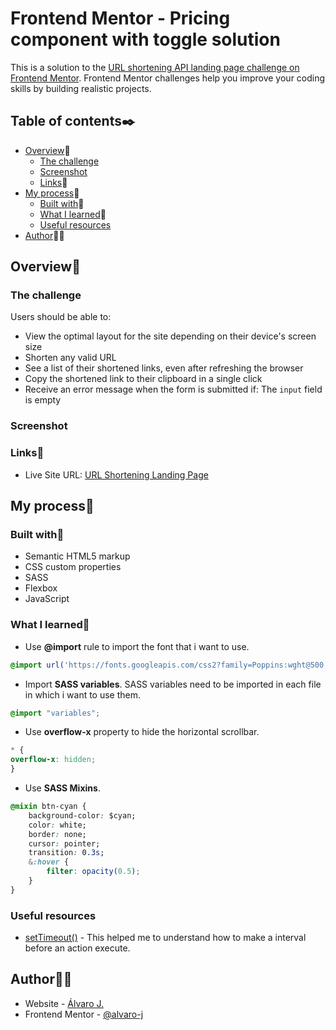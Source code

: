 # Frontend Mentor - Pricing component with toggle solution

This is a solution to the [URL shortening API landing page challenge on Frontend Mentor](https://www.frontendmentor.io/challenges/url-shortening-api-landing-page-2ce3ob-G). Frontend Mentor challenges help you improve your coding skills by building realistic projects. 

## Table of contents✒️

- [Overview](#overview)🎯
  - [The challenge](#the-challenge)
  - [Screenshot](#screenshot)
  - [Links](#links)🔗
- [My process](#my-process)🧩
  - [Built with](#built-with)🔨
  - [What I learned](#what-i-learned)📝
  - [Useful resources](#useful-resources)
- [Author](#author)🙋🏻

## Overview🎯

### The challenge

Users should be able to:

  - View the optimal layout for the site depending on their device's screen size
  - Shorten any valid URL
  - See a list of their shortened links, even after refreshing the browser
  - Copy the shortened link to their clipboard in a single click
  - Receive an error message when the form is submitted if: The <code>input</code> field is empty

### Screenshot

### Links🔗

- Live Site URL: [URL Shortening Landing Page](https://alvaro-j.github.io/url-shortening/)

## My process🧩

### Built with🔨

- Semantic HTML5 markup
- CSS custom properties
- SASS
- Flexbox
- JavaScript

### What I learned📝

- Use <strong>@import</strong> rule to import the font that i want to use.
```css
@import url('https://fonts.googleapis.com/css2?family=Poppins:wght@500;700&display=swap');
```
- Import <strong>SASS variables</strong>. SASS variables need to be imported in each file in which i want to use them.
```css
@import "variables";
```
- Use <strong>overflow-x</strong> property to hide the horizontal scrollbar.
```css 
* {
overflow-x: hidden;
}
```
- Use <strong>SASS Mixins</strong>.
```css
@mixin btn-cyan {
	background-color: $cyan;
	color: white;
	border: none;
	cursor: pointer;
	transition: 0.3s;
	&:hover {
		filter: opacity(0.5);
	}
}
```

### Useful resources

- [setTimeout()](https://developer.mozilla.org/en-US/docs/Web/API/setTimeout) - This helped me to understand how to make a interval before an action execute.

## Author🙋🏻

- Website - [Álvaro J.](https://portifolio-2021-ecru.vercel.app/)
- Frontend Mentor - [@alvaro-j](https://www.frontendmentor.io/profile/alvaro-j)

